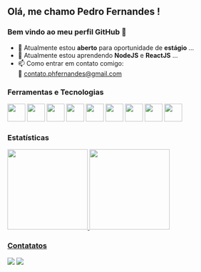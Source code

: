 ## Olá, me chamo Pedro Fernandes ! 
### Bem vindo ao meu perfil GitHub 👋

- 🔭 Atualmente estou <strong>aberto</strong> para oportunidade de <strong>estágio</strong> ...
- 🌱 Atualmente estou aprendendo <strong>NodeJS</strong> e <strong>ReactJS</strong> ...
- 📫 Como entrar em contato comigo:<br>
      📧 contato.phfernandes@gmail.com<br>
      
 ### Ferramentas e Tecnologias

<img src="https://cdn.jsdelivr.net/gh/devicons/devicon/icons/html5/html5-original.svg" width="40" height="40"/> <img src="https://cdn.jsdelivr.net/gh/devicons/devicon/icons/css3/css3-original.svg" width="40" height="40" /> <img src="https://cdn.jsdelivr.net/gh/devicons/devicon/icons/javascript/javascript-original.svg" width="40" height="40"/> <img src="https://cdn.jsdelivr.net/gh/devicons/devicon/icons/bootstrap/bootstrap-plain-wordmark.svg" width="40" height="40"/> <img src="https://cdn.jsdelivr.net/gh/devicons/devicon/icons/mysql/mysql-original-wordmark.svg" width="40" height="40"/> <img src="https://cdn.jsdelivr.net/gh/devicons/devicon/icons/nodejs/nodejs-original.svg" height="40" width="40"/> <img src="https://cdn.jsdelivr.net/gh/devicons/devicon/icons/express/express-original-wordmark.svg" height="40" width="40"/> <img src="https://cdn.jsdelivr.net/gh/devicons/devicon/icons/mongodb/mongodb-original-wordmark.svg" width="40" height="40" /> <img src="https://cdn.jsdelivr.net/gh/devicons/devicon/icons/git/git-original.svg" width="40" height="40"/>

### Estatísticas
<div>
<a href="https://github.com/phfernandes14">
<img height="180em" src="https://github-readme-stats.vercel.app/api/top-langs/?username=phfernandes14&layout=compact&langs_count=7&theme=dracula"/>
<img height="180em" src="https://github-readme-stats.vercel.app/api?username=phfernandes14&show_icons=true&theme=dracula&include_all_commits=true&count_private=true"/>
</div>

### Contatatos
<a href = "mailto:contato.phfernandes@gmail.com"><img src="https://img.shields.io/badge/Gmail-D14836?style=for-the-badge&logo=gmail&logoColor=white" target="_blank"></a>
<a href="https://www.linkedin.com/in/phfernandes14" target="_blank"><img src="https://img.shields.io/badge/-LinkedIn-%230077B5?style=for-the-badge&logo=linkedin&logoColor=white" target="_blank"></a>  
